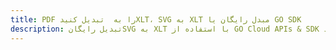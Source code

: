 ---title: PDF را به  تبدیل کنیدXLT، SVG به XLT مبدل رایگان یا GO SDKdescription: تبدیل رایگانSVG به XLT با استفاده از GO Cloud APIs & SDK همچنین اسناد PDF را در Cloud ایجاد، ویرایش و رندر کنید.---